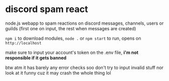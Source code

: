 # discord spam react
node.js webapp to spam reactions on discord messages, channels, users or guilds (first one on input, the rest when messages are created)

`npm i` to download modules, `node .` or `npm start` to run, opens on `http://localhost` 

make sure to input your account's token on the .env file, **i'm not responsible if it gets banned**

btw atm it has barely any error checks soo don't try to input invalid stuff nor look at it funny cuz it may crash the whole thing lol
